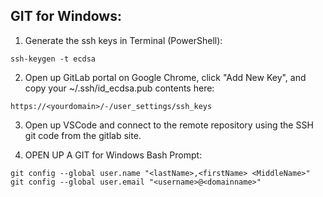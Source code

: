 ## GIT for Windows:
1) Generate the ssh keys in Terminal (PowerShell):
```
ssh-keygen -t ecdsa
```

2) Open up GitLab portal on Google Chrome, click "Add New Key", and copy your ~/.ssh/id_ecdsa.pub contents here:
```
https://<yourdomain>/-/user_settings/ssh_keys
```

3) Open up VSCode and connect to the remote repository using the SSH git code from the gitlab site.

4) OPEN UP A GIT for Windows Bash Prompt:
```
git config --global user.name "<lastName>,<firstName> <MiddleName>"
git config --global user.email "<username>@<domainname>"
```
